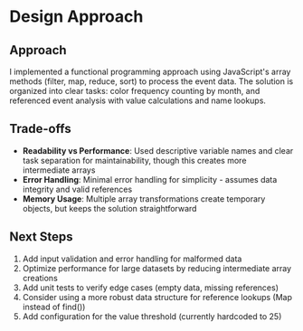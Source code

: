 # Design Approach

## Approach
I implemented a functional programming approach using JavaScript's array methods (filter, map, reduce, sort) to process the event data. The solution is organized into clear tasks: color frequency counting by month, and referenced event analysis with value calculations and name lookups.

## Trade-offs
- **Readability vs Performance**: Used descriptive variable names and clear task separation for maintainability, though this creates more intermediate arrays
- **Error Handling**: Minimal error handling for simplicity - assumes data integrity and valid references
- **Memory Usage**: Multiple array transformations create temporary objects, but keeps the solution straightforward

## Next Steps
1. Add input validation and error handling for malformed data
2. Optimize performance for large datasets by reducing intermediate array creations
3. Add unit tests to verify edge cases (empty data, missing references)
4. Consider using a more robust data structure for reference lookups (Map instead of find())
5. Add configuration for the value threshold (currently hardcoded to 25)
